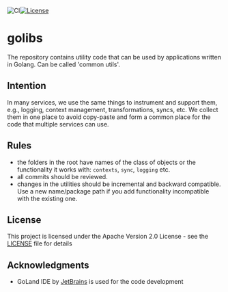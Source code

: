 ![CI](https://github.com/acquirecloud/golibs/actions/workflows/ci.yaml/badge.svg)[![License](https://img.shields.io/badge/License-Apache%202.0-blue.svg)](https://github.com/acquirecloud/golibs/blob/main/LICENSE)
# golibs
The repository contains utility code that can be used by applications written in Golang. Can be called 'common utils'.

## Intention
In many services, we use the same things to instrument and support them, e.g., logging, context management, transformations, syncs, etc. We collect them in one place to avoid copy-paste and form a common place for the code that multiple services can use.

## Rules
- the folders in the root have names of the class of objects or the functionality it works with: `contexts`, `sync`, `logging` etc.
- all commits should be reviewed.
- changes in the utilities should be incremental and backward compatible. Use a new name/package path if you add functionality incompatible with the existing one. 

## License
This project is licensed under the Apache Version 2.0 License - see the [LICENSE](LICENSE) file for details

## Acknowledgments
* GoLand IDE by [JetBrains](https://www.jetbrains.com/go/) is used for the code development
